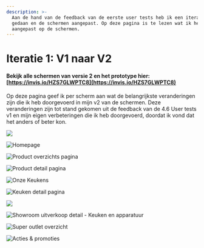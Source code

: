```yaml
---
description: >-
  Aan de hand van de feedback van de eerste user tests heb ik een iteratie
  gedaan en de schermen aangepast. Op deze pagina is te lezen wat ik heb
  aangepast op de schermen.
---
```


# Iteratie 1: V1 naar V2

#### Bekijk alle schermen van versie 2 en het prototype hier: [https://invis.io/HZS7GLWPTC8](https://invis.io/HZS7GLWPTC8)

Op deze pagina geef ik per scherm aan wat de belangrijkste veranderingen zijn die ik heb doorgevoerd in mijn v2 van de schermen. Deze veranderingen zijn tot stand gekomen uit de feedback van de 4.6 User tests v1 en mijn eigen verbeteringen die ik heb doorgevoerd, doordat ik vond dat het anders of beter kon.

![](../.gitbook/assets/navigatie-v1.png)

![Homepage](../.gitbook/assets/veranderingen-v1-home-01.png)

![Product overzichts pagina](../.gitbook/assets/overzicht-v1.png)

![Product detail pagina](../.gitbook/assets/pdp-v1.png)

![Onze Keukens](../.gitbook/assets/onze-keukens-v1.png)

![Keuken detail pagina](../.gitbook/assets/keuken-detail-pagina-v1.png)

![](../.gitbook/assets/showroom-uitverkoop-v1.png)

![Showroom uitverkoop detail - Keuken en apparatuur](../.gitbook/assets/showroom-uitverkoop-detail-v1.png)

![Super outlet overzicht](../.gitbook/assets/super-outlet-overzicht-v1.png)

![Acties &amp; promoties](../.gitbook/assets/acties-en-promoties-v1.png)

